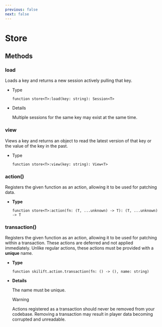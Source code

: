```yaml
---
previous: false
next: false
---
```


# Store

## Methods

### load

Loads a key and returns a new session actively pulling that key.

- Type

    ```luau
    function store<T>:load(key: string): Session<T>
    ```

- Details

    Multiple sessions for the same key may exist at the same time.

### view

Views a key and returns an object to read the latest version of that key or the value of the key in the past.

- Type

    ```luau
    function store<T>:view(key: string): View<T>
    ```

### action()

Registers the given function as an action, allowing it to be used for patching data.

- **Type**

    ```luau
    function store<T>:action(fn: (T, ...unknown) -> T): (T, ...unknown) -> T
    ```

### transaction()

Registers the given function as an action, allowing it to be used for patching within a transaction. These actions are deferred and not applied immediately. Unlike regular actions, these actions must be provided with a **unique** name.

- **Type**

    ```luau
    function skilift.action.transaction(fn: () -> (), name: string)
    ```

- **Details**

    The name must be unique.

    > [!WARNING]
    > Actions registered as a transaction should never be removed from your codebase. Removing a transaction may result in player data becoming corrupted and unreadable.
